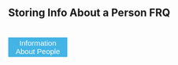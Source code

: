 ## Storing Info About a Person FRQ

<table>

  <tr id="nameRow">
  </tr>

  <tr id="ageRow">
  </tr>

  <tr id="emailRow">
  </tr>

</table>

<script>
  
  function person() {
    
    result = document.getElementById("personInformation");
    fetch('https://serafina.tk/api/person/')
    .then(response => response.json())
    .then(data => {
      peopleData = data;
          // get row elements
            let nameRow = document.getElementById("nameRow");
            let ageRow = document.getElementById("ageRow");
            let emailRow = document.getElementById("emailRow");
            
            // clear table contents
            for (let j = 0; j < peopleData.length; j++){    

                nameRow.innerHTML = " ";
                ageRow.innerHTML = " ";
                emailRow.innerHTML = " ";

            }

            // add table contents
            for (let i = 0; i < peopleData.length; i++){  

                let header = document.createElement("th");
                header.setAttribute("id", i);
                header.innerHTML = peopleData[i].name;
                nameRow.appendChild(header);

                let newAgeRow = document.createElement("td");
                newAgeRow.setAttribute("id", i);
                newAgeRow.innerHTML = peopleData[i].age + " Years Old";
                ageRow.appendChild(newAgeRow);


                let newEmailRow = document.createElement("td");
                newEmailRow.setAttribute("id", i);
                newEmailRow.innerHTML = peopleData[i].email;
                emailRow.appendChild(newEmailRow);  
            }

        console.log(data);
        
  
      
      })
      
}
</script>

<style> 
button {
	width: 120px;
	height: 40px;
	font-size: 15px;
	background-color: #43B4E5;
	color: #fff;
	border: none;
	cursor: pointer;
}

p {
  font-size: 20px;
  color: white;
}
</style>

<button onclick="person()">Information About People</button>
<!-- <p id="personInformation"></p> -->